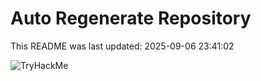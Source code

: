 # Auto Regenerate Repository

This README was last updated: 2025-09-06 23:41:02

 ![TryHackMe](https://tryhackme.com/badge/533634)